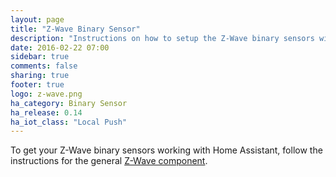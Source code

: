 ```yaml
---
layout: page
title: "Z-Wave Binary Sensor"
description: "Instructions on how to setup the Z-Wave binary sensors within Home Assistant."
date: 2016-02-22 07:00
sidebar: true
comments: false
sharing: true
footer: true
logo: z-wave.png
ha_category: Binary Sensor
ha_release: 0.14
ha_iot_class: "Local Push"
---
```


To get your Z-Wave binary sensors working with Home Assistant, follow the instructions for the general [Z-Wave component](/components/zwave/).
